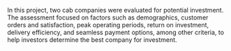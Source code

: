In this project, two cab companies were evaluated for potential investment. The assessment focused on factors such as demographics, customer orders and satisfaction, peak operating periods, return on investment, delivery efficiency, and seamless payment options, among other criteria, to help investors determine the best company for investment.
